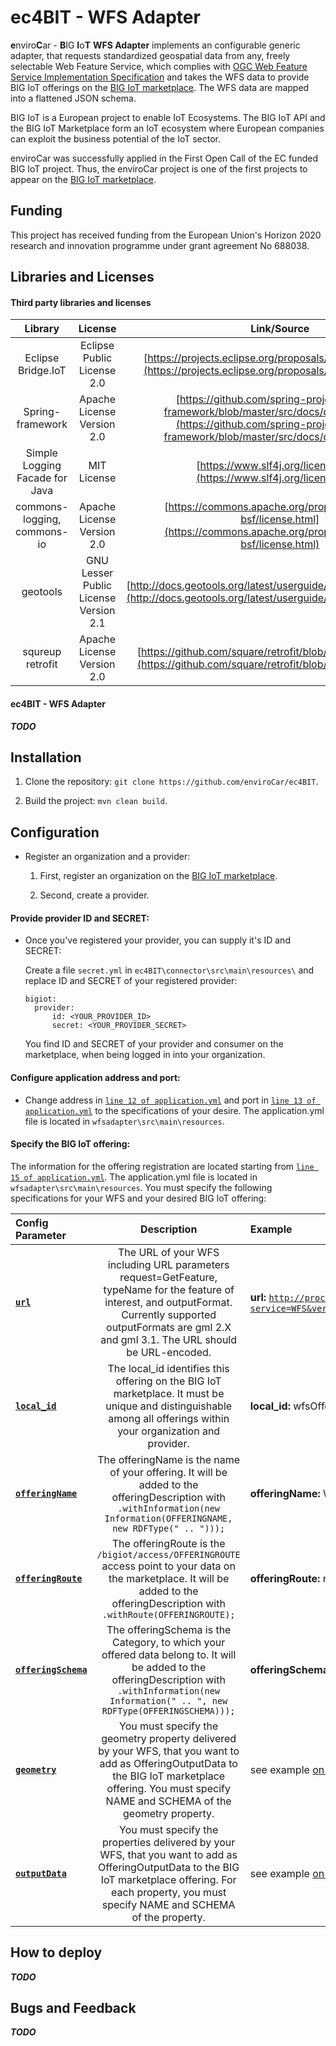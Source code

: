 # ec4BIT - WFS Adapter

**e**nviro**C**ar - **B**IG **I**o**T** **WFS Adapter** implements an configurable generic adapter, that requests standardized geospatial data from any, freely selectable Web Feature Service, which complies with [OGC Web Feature Service Implementation Specification](http://www.opengeospatial.org/standards/wfs) and takes the WFS data to provide BIG IoT offerings on the [BIG IoT marketplace](https://market.big-iot.org/). The WFS data are mapped into a flattened JSON schema.

BIG IoT is a European project to enable IoT Ecosystems. The BIG IoT API and the BIG IoT Marketplace form an IoT 
ecosystem where European companies can exploit the business potential of the IoT sector.

enviroCar was successfully applied in the First Open Call of the EC funded BIG IoT project. Thus, the enviroCar 
project is one of the first projects to appear on the [BIG IoT marketplace](https://market.big-iot.org/).

## Funding

This project has received funding from the European Union's Horizon 2020 research and innovation programme 
under grant agreement No 688038.

## Libraries and Licenses

#### Third party libraries and licenses

|Library|License|Link/Source|
|:----:|:----:|:----:|
|Eclipse Bridge.IoT|Eclipse Public License 2.0|[https://projects.eclipse.org/proposals/eclipse-bridge.iot](https://projects.eclipse.org/proposals/eclipse-bridge.iot)|
|Spring-framework|Apache License Version 2.0|[https://github.com/spring-projects/spring-framework/blob/master/src/docs/dist/license.txt](https://github.com/spring-projects/spring-framework/blob/master/src/docs/dist/license.txt)|
|Simple Logging Facade for Java|MIT License|[https://www.slf4j.org/license.html](https://www.slf4j.org/license.html)|
|commons-logging, commons-io|Apache License Version 2.0|[https://commons.apache.org/proper/commons-bsf/license.html](https://commons.apache.org/proper/commons-bsf/license.html)|
|geotools|GNU Lesser Public License Version 2.1|[http://docs.geotools.org/latest/userguide/welcome/license.html](http://docs.geotools.org/latest/userguide/welcome/license.html)|
|squreup retrofit|Apache License Version 2.0|[https://github.com/square/retrofit/blob/master/LICENSE.txt](https://github.com/square/retrofit/blob/master/LICENSE.txt)|

#### ec4BIT - WFS Adapter
**_TODO_**

## Installation

  1. Clone the repository: `git clone https://github.com/enviroCar/ec4BIT`.

  2. Build the project: `mvn clean build`.

## Configuration

* Register an organization and a provider:

  1. First, register an organization on the [BIG IoT marketplace](https://market.big-iot.org/).

  2. Second, create a provider.

#### Provide provider ID and SECRET:
* Once you've registered your provider, you can supply it's ID and SECRET:

  Create a file `secret.yml` in `ec4BIT\connector\src\main\resources\` and replace ID and SECRET of your registered 
  provider:

  ```
  bigiot:
    provider:
        id: <YOUR_PROVIDER_ID>
        secret: <YOUR_PROVIDER_SECRET>
  ```
  You find ID and SECRET of your provider and consumer on the marketplace, when being logged in into your organization.

#### Configure application address and port:

* Change address in [`line 12 of application.yml`](https://LINK.com) and port in [`line 13 of application.yml`](https://LINK.com) to the specifications of your desire. The application.yml file is located in `wfsadapter\src\main\resources`.

#### Specify the BIG IoT offering:

The information for the offering registration are located starting from [`line 15 of application.yml`](https://LINK.com). 
The application.yml file is located in `wfsadapter\src\main\resources`.
You must specify the following specifications for your WFS and your desired BIG IoT offering:

| Config Parameter| Description|Example|
|:------|:-------------:|:-----------|
| [**`url`**](https://LINK.com)| The URL of your WFS including URL parameters request=GetFeature, typeName for the feature of interest, and outputFormat. Currently supported outputFormats are gml 2.X and gml 3.1. The URL should be URL-encoded. |**url:** [`http://processing.envirocar.org:9090/geoserver/cite/ows?service=WFS&version=1.0.0&request=GetFeature&typeName=cite:roadsegments&outputFormat=text%2Fxml%3B%20subtype%3Dgml%2F2.1.2`](http://processing.envirocar.org:9090/geoserver/cite/ows?service=WFS&version=1.0.0&request=GetFeature&typeName=cite:roadsegments&outputFormat=text%2Fxml%3B%20subtype%3Dgml%2F2.1.2)  |
| [**`local_id`**](https://LINK.com)| The local_id identifies this offering on the BIG IoT marketplace. It must be unique and distinguishable among all offerings within your organization and provider. | **local_id:** wfsOfferings-roadsegments |
| [**`offeringName`**](https://LINK.com)| The offeringName is the name of your offering. It will be added to the offeringDescription with `.withInformation(new Information(OFFERINGNAME, new RDFType(" .. ")));` | **offeringName:** WFS-OFFERING-ROADSEGMENTS |
| [**`offeringRoute`**](https://LINK.com)| The offeringRoute is the `/bigiot/access/OFFERINGROUTE` access point to your data on the marketplace. It will be added to the offeringDescription with `.withRoute(OFFERINGROUTE);` |**offeringRoute:** roadsegments |
| [**`offeringSchema`**](https://LINK.com)| The offeringSchema is the Category, to which your offered data belong to. It will be added to the offeringDescription with `.withInformation(new Information(" .. ", new RDFType(OFFERINGSCHEMA)));`| **offeringSchema:** http://schema.org/parkingSpaceManagement |
| [**`geometry`**](https://www.LINK.com)| You must specify the geometry property delivered by your WFS, that you want to add as OfferingOutputData to the BIG IoT marketplace offering. You must specify NAME and SCHEMA of the geometry property. | see example [on GitHub](https://www.LINK.com) |
| [**`outputData`**](https://www.LINK.com)| You must specify the properties delivered by your WFS, that you want to add as OfferingOutputData to the BIG IoT marketplace offering. For each property, you must specify NAME and SCHEMA of the property. | see example [on GitHub](https://www.LINK.com) |

## How to deploy
**_TODO_**

## Bugs and Feedback
**_TODO_**